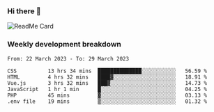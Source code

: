 ### Hi there 👋

<!--
**itzcy/itzcy** is a ✨ _special_ ✨ repository because its `README.md` (this file) appears on your GitHub profile.

Here are some ideas to get you started:

- 🔭 I’m currently working on ...
- 🌱 I’m currently learning ...
- 👯 I’m looking to collaborate on ...
- 🤔 I’m looking for help with ...
- 💬 Ask me about ...
- 📫 How to reach me: ...
- 😄 Pronouns: ...
- ⚡ Fun fact: ...
-->
![ReadMe Card](https://github-readme-stats.vercel.app/api?username=itzcy&show_icons=true&title_color=2d3198&icon_color=797cb8&text_color=24292e&bg_color=f6f8fa)

### Weekly development breakdown
<!--START_SECTION:waka-->

```text
From: 22 March 2023 - To: 29 March 2023

CSS          13 hrs 34 mins  ██████████████░░░░░░░░░░░   56.59 %
HTML         4 hrs 32 mins   ████▓░░░░░░░░░░░░░░░░░░░░   18.91 %
Vue.js       3 hrs 32 mins   ███▓░░░░░░░░░░░░░░░░░░░░░   14.73 %
JavaScript   1 hr 1 min      █░░░░░░░░░░░░░░░░░░░░░░░░   04.25 %
PHP          45 mins         ▓░░░░░░░░░░░░░░░░░░░░░░░░   03.13 %
.env file    19 mins         ▒░░░░░░░░░░░░░░░░░░░░░░░░   01.32 %
```

<!--END_SECTION:waka-->

